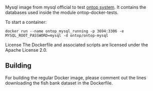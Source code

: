Mysql image from mysql official to test [ontop system](https://github.com/ontop/ontop). It contains the databases used inside the module ontop-docker-tests.

To start a container:
```
docker run --name ontop_mysql_running -p 3694:3306 -e MYSQL_ROOT_PASSWORD=mysql -d ontop/ontop-mysql

```
License
The Dockerfile and associated scripts are licensed under the Apache License 2.0. 


## Building

For building the regular Docker image, please comment out the lines downloading the fish bank dataset in the Dockerfile.
